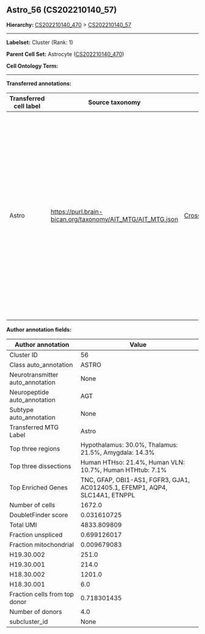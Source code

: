 ## Astro_56 (CS202210140_57)
<b>Hierarchy: </b>
[CS202210140_470](https://purl.brain-bican.org/taxonomy/CS202210140#CS202210140_470) >
[CS202210140_57](https://purl.brain-bican.org/taxonomy/CS202210140#CS202210140_57)

---


**Labelset:** Cluster (Rank: 1)

**Parent Cell Set:** Astrocyte ([CS202210140_470](https://purl.brain-bican.org/taxonomy/CS202210140#CS202210140_470))



**Cell Ontology Term:** 

[MARKER GENES.]: #


---

[TRANSFERRED ANNOTATIONS.]: #


**Transferred annotations:**

| Transferred cell label | Source taxonomy | Source node accession | Algorithm name | Comment |
|------------------------|-----------------|-----------------------|----------------|---------|
|Astro|https://purl.brain-bican.org/taxonomy/AIT_MTG/AIT_MTG.json|[CrossArea_subclass:e47396020a](https://purl.brain-bican.org/taxonomy/AIT_MTG#CrossArea_subclass_e47396020a)||We performed PCA (50 components) on our full dataset, trained a random forest classifier (scikit-learn, class_ weight=‘balanced’, max_depth=50) on the MTG labels, and then predicted labels for all cells. We labeled each cluster with the mode of its constituent cells if two conditions were met: more than 0.8 of predicted labels matched the mode, and the mean probability of these pre- dictions was greater than 0.8.|

[AUTHOR ANNOTATION FIELDS.]: #


**Author annotation fields:**

| Author annotation | Value |
|-------------------|-------|
|Cluster ID|56|
|Class auto_annotation|ASTRO|
|Neurotransmitter auto_annotation|None|
|Neuropeptide auto_annotation|AGT|
|Subtype auto_annotation|None|
|Transferred MTG Label|Astro|
|Top three regions|Hypothalamus: 30.0%, Thalamus: 21.5%, Amygdala: 14.3%|
|Top three dissections|Human HTHso: 21.4%, Human VLN: 10.7%, Human HTHtub: 7.1%|
|Top Enriched Genes|TNC, GFAP, OBI1-AS1, FGFR3, GJA1, AC012405.1, EFEMP1, AQP4, SLC14A1, ETNPPL|
|Number of cells|1672.0|
|DoubletFinder score|0.031610725|
|Total UMI|4833.809809|
|Fraction unspliced|0.699126017|
|Fraction mitochondrial|0.009679083|
|H19.30.002|251.0|
|H19.30.001|214.0|
|H18.30.002|1201.0|
|H18.30.001|6.0|
|Fraction cells from top donor|0.718301435|
|Number of donors|4.0|
|subcluster_id|None|
